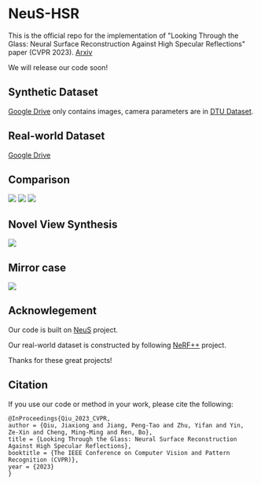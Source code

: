 # NeuS-HSR
This is the official repo for the implementation of "Looking Through the Glass: Neural Surface Reconstruction Against High Specular Reflections" paper (CVPR 2023). [Arxiv](https://arxiv.org/abs/2304.08706)

We will release our code soon!

## Synthetic Dataset
[Google Drive](https://drive.google.com/file/d/11tdooelweg4qzsYN1VzX8zw0-CXO4t9L/view?usp=share_link) only contains images, camera parameters are in [DTU Dataset](https://roboimagedata.compute.dtu.dk/?page_id=36).

## Real-world Dataset
[Google Drive](https://drive.google.com/file/d/1ULYdffLJIRVLWAeaRGqhALS1FbiOpf77/view?usp=share_link)

## Comparison

![](./gifs/buddha.gif)
![](./gifs/plate.gif)
![](./gifs/bronze.gif)

## Novel View Synthesis

![](./gifs/novel.gif)

## Mirror case

![](./gifs/mirror.gif)

## Acknowlegement
Our code is built on [NeuS](https://github.com/Totoro97/NeuS) project. 

Our real-world dataset is constructed by following [NeRF++](https://github.com/Kai-46/nerfplusplus) project. 

Thanks for these great projects!


## Citation 
If you use our code or method in your work, please cite the following:
```
@InProceedings{Qiu_2023_CVPR,
author = {Qiu, Jiaxiong and Jiang, Peng-Tao and Zhu, Yifan and Yin, Ze-Xin and Cheng, Ming-Ming and Ren, Bo},
title = {Looking Through the Glass: Neural Surface Reconstruction Against High Specular Reflections},
booktitle = {The IEEE Conference on Computer Vision and Pattern Recognition (CVPR)},
year = {2023}
}
```

